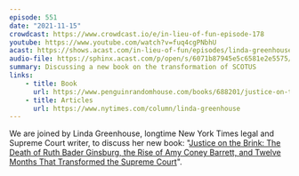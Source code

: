 ```yaml
---
episode: 551
date: "2021-11-15"
crowdcast: https://www.crowdcast.io/e/in-lieu-of-fun-episode-178
youtube: https://www.youtube.com/watch?v=fuq4cgPNbhU
acast: https://shows.acast.com/in-lieu-of-fun/episodes/linda-greenhouse-on-justice-on-the-brink
audio-file: https://sphinx.acast.com/p/open/s/6071b87945e5c6581e2e5575/e/6198263beee90800135bc6ad/media.mp3
summary: Discussing a new book on the transformation of SCOTUS
links:
    - title: Book
      url: https://www.penguinrandomhouse.com/books/688201/justice-on-the-brink-by-linda-greenhouse
    - title: Articles
      url: https://www.nytimes.com/column/linda-greenhouse
---
```

We are joined by Linda Greenhouse, longtime New York Times legal and Supreme Court writer, to discuss her new book: "[Justice on the Brink: The Death of Ruth Bader Ginsburg, the Rise of Amy Coney Barrett, and Twelve Months That Transformed the Supreme Court][book]".

[book]: https://www.penguinrandomhouse.com/books/688201/justice-on-the-brink-by-linda-greenhouse
